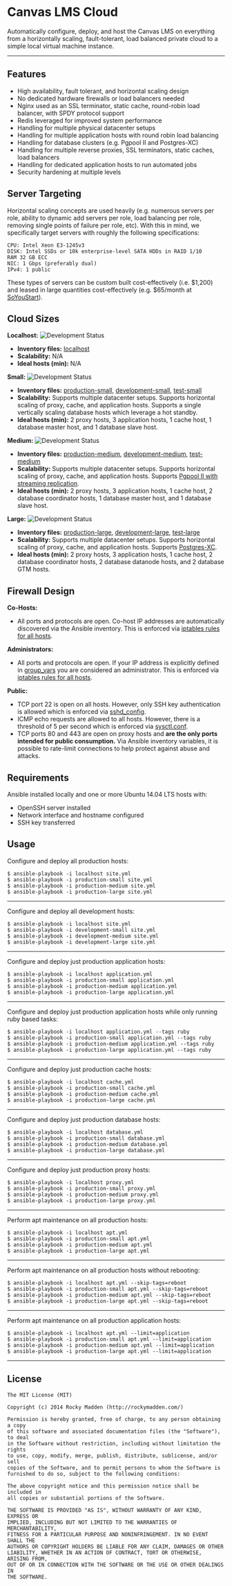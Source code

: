 # Canvas LMS Cloud

Automatically configure, deploy, and host the Canvas LMS on everything from a horizontally scaling, fault-tolerant, load balanced private cloud to a simple local virtual machine instance.

---

## Features
* High availability, fault tolerant, and horizontal scaling design
* No dedicated hardware firewalls or load balancers needed
* Nginx used as an SSL terminator, static cache, round-robin load balancer, with SPDY protocol support
* Redis leveraged for improved system performance
* Handling for multiple physical datacenter setups
* Handling for multiple application hosts with round robin load balancing
* Handling for database clusters (e.g. Pgpool II and Postgres-XC)
* Handling for multiple reverse proxies, SSL terminators, static caches, load balancers
* Handling for dedicated application hosts to run automated jobs
* Security hardening at multiple levels

## Server Targeting
Horizontal scaling concepts are used heavily (e.g. numerous servers per role, ability to dynamic add servers per role, load balancing per role, removing single points of failure per role, etc). With this in mind, we specifically target servers with roughly the following specifications:

```
CPU: Intel Xeon E3-1245v3
DISK: Intel SSDs or 10k enterprise-level SATA HDDs in RAID 1/10
RAM 32 GB ECC
NIC: 1 Gbps (preferably dual)
IPv4: 1 public
```

These types of servers can be custom built cost-effectively (i.e. $1,200) and leased in large quantities cost-effectively (e.g. $65/month at [SoYouStart](http://www.soyoustart.com/us/offers/sys-e32-4.xml)).

## Cloud Sizes
__Localhost:__ ![Development Status](http://img.shields.io/badge/status-wip-yellow.svg)
* __Inventory files:__ [localhost](https://github.com/rockymadden/canvas-lms-cloud/blob/master/src/ansible/localhost)
* __Scalability:__ N/A
* __Ideal hosts (min):__ N/A

__Small:__ ![Development Status](http://img.shields.io/badge/status-wip-yellow.svg)
* __Inventory files:__ [production-small](https://github.com/rockymadden/canvas-lms-cloud/blob/master/src/ansible/development-small), [development-small](https://github.com/rockymadden/canvas-lms-cloud/blob/master/src/ansible/development-small), [test-small](https://github.com/rockymadden/canvas-lms-cloud/blob/master/src/ansible/test-small)
* __Scalability:__ Supports multiple datacenter setups. Supports horizontal scaling of proxy, cache, and application hosts. Supports a single vertically scaling database hosts which leverage a hot standby.
* __Ideal hosts (min):__ 2 proxy hosts, 3 application hosts, 1 cache host, 1 database master host, and 1 database slave host.

__Medium:__ ![Development Status](http://img.shields.io/badge/status-queued-lightgrey.svg)
* __Inventory files:__ [production-medium](https://github.com/rockymadden/canvas-lms-cloud/blob/master/src/ansible/development-medium), [development-medium](https://github.com/rockymadden/canvas-lms-cloud/blob/master/src/ansible/development-medium), [test-medium](https://github.com/rockymadden/canvas-lms-cloud/blob/master/src/ansible/test-medium)
* __Scalability:__ Supports multiple datacenter setups. Supports horizontal scaling of proxy, cache, and application hosts. Supports [Pgpool II with streaming replication](http://www.pgpool.net/).
* __Ideal hosts (min):__ 2 proxy hosts, 3 application hosts, 1 cache host, 2 database coordinator hosts, 1 database master host, and 1 database slave host.

__Large:__ ![Development Status](http://img.shields.io/badge/status-queued-lightgrey.svg)
* __Inventory files:__ [production-large](https://github.com/rockymadden/canvas-lms-cloud/blob/master/src/ansible/development-large), [development-large](https://github.com/rockymadden/canvas-lms-cloud/blob/master/src/ansible/development-large), [test-large](https://github.com/rockymadden/canvas-lms-cloud/blob/master/src/ansible/test-large)
* __Scalability:__ Supports multiple datacenter setups. Supports horizontal scaling of proxy, cache, and application hosts. Supports [Postgres-XC](https://wiki.postgresql.org/wiki/Postgres-XC).
* __Ideal hosts (min):__ 2 proxy hosts, 3 application hosts, 1 cache host, 2 database coordinator hosts, 2 database datanode hosts, and 2 database GTM hosts.

## Firewall Design

__Co-Hosts:__
* All ports and protocols are open. Co-host IP addresses are automatically discovered via the Ansible inventory. This is enforced via [iptables rules for all hosts](https://github.com/rockymadden/canvas-lms-cloud/blob/master/src/ansible/roles/common/templates/etc/iptables/rules.v4.j2).

__Administrators:__
* All ports and protocols are open. If your IP address is explicitly defined in [group_vars](https://github.com/rockymadden/canvas-lms-cloud/blob/master/src/ansible/group_vars/all) you are considered an administrator. This is enforced via [iptables rules for all hosts](https://github.com/rockymadden/canvas-lms-cloud/blob/master/src/ansible/roles/common/templates/etc/iptables/rules.v4.j2).

__Public:__
* TCP port 22 is open on all hosts. However, only SSH key authentication is allowed which is enforced via [sshd_config](https://github.com/rockymadden/canvas-lms-cloud/blob/master/src/ansible/roles/common/templates/etc/ssh/sshd_config.j2).
* ICMP echo requests are allowed to all hosts. However, there is a threshold of 5 per second which is enforced via [sysctl.conf](https://github.com/rockymadden/canvas-lms-cloud/blob/master/src/ansible/roles/common/templates/etc/sysctl.conf.j2).
* TCP ports 80 and 443 are open on proxy hosts and __are the only ports intended for public consumption.__ Via Ansible inventory variables, it is possible to rate-limit connections to help protect against abuse and attacks.

## Requirements

Ansible installed locally and one or more Ubuntu 14.04 LTS hosts with:
* OpenSSH server installed
* Network interface and hostname configured
* SSH key transferred

## Usage

Configure and deploy all production hosts:
```
$ ansible-playbook -i localhost site.yml
$ ansible-playbook -i production-small site.yml
$ ansible-playbook -i production-medium site.yml
$ ansible-playbook -i production-large site.yml
```

---

Configure and deploy all development hosts:
```
$ ansible-playbook -i localhost site.yml
$ ansible-playbook -i development-small site.yml
$ ansible-playbook -i development-medium site.yml
$ ansible-playbook -i development-large site.yml
```

---

Configure and deploy just production application hosts:
```
$ ansible-playbook -i localhost application.yml
$ ansible-playbook -i production-small application.yml
$ ansible-playbook -i production-medium application.yml
$ ansible-playbook -i production-large application.yml
```

---

Configure and deploy just production application hosts while only running ruby based tasks:
```
$ ansible-playbook -i localhost application.yml --tags ruby
$ ansible-playbook -i production-small application.yml --tags ruby
$ ansible-playbook -i production-medium application.yml --tags ruby
$ ansible-playbook -i production-large application.yml --tags ruby
```

---

Configure and deploy just production cache hosts:
```
$ ansible-playbook -i localhost cache.yml
$ ansible-playbook -i production-small cache.yml
$ ansible-playbook -i production-medium cache.yml
$ ansible-playbook -i production-large cache.yml
```

---
Configure and deploy just production database hosts:
```
$ ansible-playbook -i localhost database.yml
$ ansible-playbook -i production-small database.yml
$ ansible-playbook -i production-medium database.yml
$ ansible-playbook -i production-large database.yml
```

---
Configure and deploy just production proxy hosts:
```
$ ansible-playbook -i localhost proxy.yml
$ ansible-playbook -i production-small proxy.yml
$ ansible-playbook -i production-medium proxy.yml
$ ansible-playbook -i production-large proxy.yml
```

---

Perform apt maintenance on all production hosts:
```
$ ansible-playbook -i localhost apt.yml
$ ansible-playbook -i production-small apt.yml
$ ansible-playbook -i production-medium apt.yml
$ ansible-playbook -i production-large apt.yml
```

---

Perform apt maintenance on all production hosts without rebooting:
```
$ ansible-playbook -i localhost apt.yml --skip-tags=reboot
$ ansible-playbook -i production-small apt.yml --skip-tags=reboot
$ ansible-playbook -i production-medium apt.yml --skip-tags=reboot
$ ansible-playbook -i production-large apt.yml --skip-tags=reboot
```

---

Perform apt maintenance on all production application hosts:
```
$ ansible-playbook -i localhost apt.yml --limit=application
$ ansible-playbook -i production-small apt.yml --limit=application
$ ansible-playbook -i production-medium apt.yml --limit=application
$ ansible-playbook -i production-large apt.yml --limit=application
```

---

## License

```
The MIT License (MIT)

Copyright (c) 2014 Rocky Madden (http://rockymadden.com/)

Permission is hereby granted, free of charge, to any person obtaining a copy
of this software and associated documentation files (the "Software"), to deal
in the Software without restriction, including without limitation the rights
to use, copy, modify, merge, publish, distribute, sublicense, and/or sell
copies of the Software, and to permit persons to whom the Software is
furnished to do so, subject to the following conditions:

The above copyright notice and this permission notice shall be included in
all copies or substantial portions of the Software.

THE SOFTWARE IS PROVIDED "AS IS", WITHOUT WARRANTY OF ANY KIND, EXPRESS OR
IMPLIED, INCLUDING BUT NOT LIMITED TO THE WARRANTIES OF MERCHANTABILITY,
FITNESS FOR A PARTICULAR PURPOSE AND NONINFRINGEMENT. IN NO EVENT SHALL THE
AUTHORS OR COPYRIGHT HOLDERS BE LIABLE FOR ANY CLAIM, DAMAGES OR OTHER
LIABILITY, WHETHER IN AN ACTION OF CONTRACT, TORT OR OTHERWISE, ARISING FROM,
OUT OF OR IN CONNECTION WITH THE SOFTWARE OR THE USE OR OTHER DEALINGS IN
THE SOFTWARE.
```